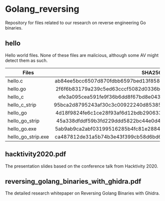 # Golang_reversing

Repository for files related to our research on reverse engineering Go binaries.

## hello
Hello world files. None of these files are malicious, although some AV might detect them as such.

| Files         | SHA256        |
| ------------- |:-------------:|
| hello.c       | ab84ee5bcc6507d870fdbb6597bed13f858bbe322dc566522723fd8669a6d073 |
| hello.go      | 2f6f6b83179a239c5ed63cccf5082d0336b9a86ed93dcf0e03634c8e1ba8389b |
| hello_c       | efe3a095cea591fe9f36b6dd8f67bd8e043c92678f479582f61aabf5428e4fc4 |
| hello_c_strip | 95bca2d8795243af30c3c00922240d85385ee2c6e161d242ec37fa986b423726 |
| hello_go      | 4d18f9824fe6c1ce28f93af6d12bdb290633905a34678009505d216bf744ecb3 |
| hello_go_strip| 45a338dfddf59b3fd229ddd5822bc44e0d4a036f570b7eaa8a32958222af2be2 |
| hello_go.exe  | 5ab9ab9ca2abf03199516285b4fc81e2884342211bf0b88b7684f87e61538c4d |
| hello_go_strip.exe | ca487812de31a5b74b3e43f399cb58d6bd6d8c422a4009788f22ed4bd4fd936c |

## hacktivity2020.pdf

The presentation slides based on the conference talk from Hacktivity 2020.

## reversing_golang_binaries_with_ghidra.pdf

The detailed research whitepaper on Reversing Golang Binaries with Ghidra.
